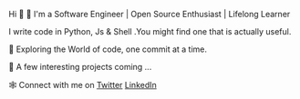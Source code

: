 Hi 👋  🚀  I'm a Software Engineer | Open Source Enthusiast | Lifelong Learner 


I write code in Python, Js & Shell .You might find one that is actually useful.


🌟  Exploring the World of code, one commit at a time.


👀  A few interesting projects coming ...


🕸 Connect with me on [Twitter](https://twitter.com/Brian__1__) [LinkedIn](https://www.linkedin.com/in/brian-kipkemboi-aa949419a)
